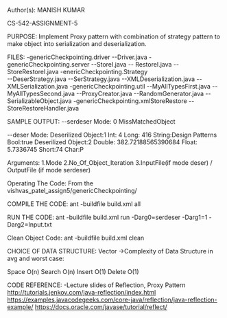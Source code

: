 Author(s): MANISH KUMAR

CS-542-ASSIGNMENT-5

PURPOSE: Implement Proxy pattern with combination of strategy pattern to make object into serialization and deserialization.

FILES: 
-genericCheckpointing.driver
	--Driver.java 
-genericCheckpointing.server
	--StoreI.java
	-- RestoreI.java 
	--StoreRestoreI.java
-enericCheckpointing.Strategy	
	--DeserStrategy.java
	--SerStrategy.java
	--XMLDeserialization.java
	--XMLSerialization.java 
-genericCheckpointing.util
	--MyAllTypesFirst.java
	--MyAllTypesSecond.java
	--ProxyCreator.java
	--RandomGenerator.java
	--SerializableObject.java 
-genericCheckpointing.xmlStoreRestore
	--StoreRestoreHandler.java 

SAMPLE OUTPUT: 
--serdeser Mode:
0 MissMatchedObject

--deser Mode:
Deserilized Object:1 
Int: 4
Long: 416
String:Design Patterns
Bool:true
Deserilized Object:2 
Double: 382.72188565390684
Float: 5.7336745
Short:74
Char:P


Arguments:
	1.Mode
	2.No_Of_Object_Iteration
	3.InputFile(if mode deser) / OutputFile (if mode serdeser)

Operating The Code: From the vishvas_patel_assign5/genericCheckpointing/

COMPILE THE CODE: ant -buildfile build.xml all

RUN THE CODE: ant -buildfile build.xml run -Darg0=serdeser -Darg1=1 -Darg2=Input.txt

Clean Object Code: ant -buildfile build.xml clean

CHOICE OF DATA STRUCTURE: Vector
->Complexity of Data Structure in avg and worst case:
		
Space	O(n)
Search	O(n)
Insert	O(1) 
Delete	O(1)


CODE REFERENCE:
-Lecture slides of Reflection, Proxy Pattern
http://tutorials.jenkov.com/java-reflection/index.html
https://examples.javacodegeeks.com/core-java/reflection/java-reflection-example/
https://docs.oracle.com/javase/tutorial/reflect/
